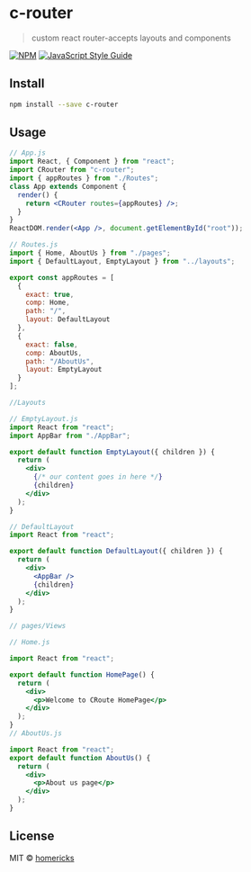 # c-router

> custom react router-accepts layouts and components

[![NPM](https://img.shields.io/npm/v/c-router.svg)](https://www.npmjs.com/package/c-router) [![JavaScript Style Guide](https://img.shields.io/badge/code_style-standard-brightgreen.svg)](https://standardjs.com)

## Install

```bash
npm install --save c-router
```

## Usage

```jsx
// App.js
import React, { Component } from "react";
import CRouter from "c-router";
import { appRoutes } from "./Routes";
class App extends Component {
  render() {
    return <CRouter routes={appRoutes} />;
  }
}
ReactDOM.render(<App />, document.getElementById("root"));

// Routes.js
import { Home, AboutUs } from "./pages";
import { DefaultLayout, EmptyLayout } from "../layouts";

export const appRoutes = [
  {
    exact: true,
    comp: Home,
    path: "/",
    layout: DefaultLayout
  },
  {
    exact: false,
    comp: AboutUs,
    path: "/AboutUs",
    layout: EmptyLayout
  }
];

//Layouts

// EmptyLayout.js
import React from "react";
import AppBar from "./AppBar";

export default function EmptyLayout({ children }) {
  return (
    <div>
      {/* our content goes in here */}
      {children}
    </div>
  );
}

// DefaultLayout
import React from "react";

export default function DefaultLayout({ children }) {
  return (
    <div>
      <AppBar />
      {children}
    </div>
  );
}

// pages/Views

// Home.js

import React from "react";

export default function HomePage() {
  return (
    <div>
      <p>Welcome to CRoute HomePage</p>
    </div>
  );
}
// AboutUs.js

import React from "react";
export default function AboutUs() {
  return (
    <div>
      <p>About us page</p>
    </div>
  );
}
```

## License

MIT © [homericks](https://github.com/homericks)
